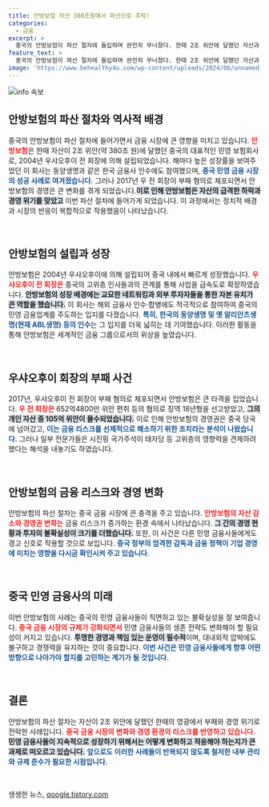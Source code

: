 ```yaml
---
title: 안방보험 자산 380조원에서 파산으로 추락!
categories:
  - 금융
excerpt: >
  중국의 안방보험이 파산 절차에 돌입하며 완전히 무너졌다. 한때 2조 위안에 달했던 자산과 민영 금융의 성공 사례가 부패와 권력 다툼에 휘말리며 사라졌다. 과연 이 거대한 금융사태의 이면에는 어떤 비밀이 숨겨져 있을까?
feature_text: >
  중국의 안방보험이 파산 절차에 돌입하며 완전히 무너졌다. 한때 2조 위안에 달했던 자산과 민영 금융의 성공 사례가 부패와 권력 다툼에 휘말리며 사라졌다. 과연 이 거대한 금융사태의 이면에는 어떤 비밀이 숨겨져 있을까?
image: 'https://www.behealthy4u.com/wp-content/uploads/2024/06/unnamed-file.png'
---
```


<p><img src="https://www.behealthy4u.com/wp-content/uploads/2024/06/unnamed-file.png" alt="info 속보" /></p>

<h2 data-ke-size="size26">안방보험의 파산 절차와 역사적 배경</h2>

<p data-ke-size="size16">중국의 안방보험이 파산 절차에 들어가면서 금융 시장에 큰 영향을 미치고 있습니다. <b><span style="color: #ee2323;">안방보험</span></b>은 한때 자산이 2조 위안(약 380조 원)에 달했던 중국의 대표적인 민영 보험회사로, 2004년 우샤오후이 전 회장에 의해 설립되었습니다. 해마다 높은 성장률을 보여주었던 이 회사는 동양생명과 같은 한국 금융사 인수에도 참여했으며, <b><span style="color: #1a5490;">중국 민영 금융 시장의 성공 사례로 여겨졌습니다.</span></b> 그러나 2017년 우 전 회장이 부패 혐의로 체포되면서 안방보험의 경영은 큰 변화를 겪게 되었습니다.<b><span style="background-color: #21538527;">이로 인해 안방보험은 자산의 급격한 하락과 경영 위기를 맞았고</span></b> 이번 파산 절차에 들어가게 되었습니다. 이 과정에서는 정치적 배경과 시장의 반응이 복합적으로 작용했음이 나타났습니다.</p>

<p data-ke-size="size16">&nbsp;</p>

<h2 data-ke-size="size26">안방보험의 설립과 성장</h2>

<p data-ke-size="size16">안방보험은 2004년 우샤오후이에 의해 설립되어 중국 내에서 빠르게 성장했습니다. <b><span style="color: #ee2323;">우샤오후이 전 회장은</span></b> 중국의 고위층 인사들과의 관계를 통해 사업을 급속도로 확장하였습니다. <b><span style="background-color: #21538527;">안방보험의 성장 배경에는 교묘한 네트워킹과 외부 투자자들을 통한 자본 유치가 큰 역할을 했습니다.</span></b> 이 회사는 해외 금융사 인수·합병에도 적극적으로 참여하여 중국의 민영 금융업계를 주도하는 입지를 다졌습니다. <b><span style="color: #1a5490;">특히, 한국의 동양생명 및 옛 알리안츠생명(현재 ABL생명) 등의 인수</span></b>는 그 입지를 더욱 넓히는 데 기여했습니다. 이러한 활동을 통해 안방보험은 세계적인 금융 그룹으로서의 위상을 높였습니다.</p>

<p data-ke-size="size16">&nbsp;</p>

<h2 data-ke-size="size26">우샤오후이 회장의 부패 사건</h2>

<p data-ke-size="size16">2017년, 우샤오후이 전 회장이 부패 혐의로 체포되면서 안방보험은 큰 타격을 입었습니다. <b><span style="color: #ee2323;">우 전 회장은</span></b> 652억4800만 위안 편취 등의 혐의로 징역 18년형을 선고받았고, <b><span style="background-color: #21538527;">그의 개인 자산 중 105억 위안이 몰수되었습니다.</span></b> 이로 인해 안방보험의 경영권은 중국 당국에 넘어갔고, <b><span style="color: #1a5490;">이는 금융 리스크를 선제적으로 해소하기 위한 조치라는 분석이 나왔습니다.</span></b> 그러나 일부 전문가들은 시진핑 국가주석이 태자당 등 고위층의 영향력을 견제하려 했다는 해석을 내놓기도 하였습니다.</p>

<p data-ke-size="size16">&nbsp;</p>

<h2 data-ke-size="size26">안방보험의 금융 리스크와 경영 변화</h2>

<p data-ke-size="size16">안방보험의 파산 절차는 중국 금융 시장에 큰 충격을 주고 있습니다. <b><span style="color: #ee2323;">안방보험의 자산 감소와 경영권 변화는</span></b> 금융 리스크가 증가하는 환경 속에서 나타났습니다. <b><span style="background-color: #21538527;">그 간의 경영 현황과 투자의 불확실성이 크기를 더했습니다.</span></b> 또한, 이 사건은 다른 민영 금융사들에게도 경고 신호로 작용할 것으로 보입니다. <b><span style="color: #1a5490;">중국 정부의 엄격한 감독과 금융 정책이 기업 경영에 미치는 영향을 다시금 확인시켜 주고 있습니다.</span></b></p>

<p data-ke-size="size16">&nbsp;</p>

<h2 data-ke-size="size26">중국 민영 금융사의 미래</h2>

<p data-ke-size="size16">이번 안방보험의 사례는 중국의 민영 금융사들이 직면하고 있는 불확실성을 잘 보여줍니다. <b><span style="color: #ee2323;">중국 금융 시장의 규제가 강화되면서</span></b> 민영 금융사들의 생존 전략도 변화해야 할 필요성이 커지고 있습니다. <b><span style="background-color: #21538527;">투명한 경영과 책임 있는 운영이 필수적</span></b>이며, 대내외적 압박에도 불구하고 경쟁력을 유지하는 것이 중요합니다. <b><span style="color: #1a5490;">이번 사건은 민영 금융사들에게 향후 어떤 방향으로 나아가야 할지를 고민하는 계기가 될 것입니다.</span></b></p>

<p data-ke-size="size16">&nbsp;</p>

<h2 data-ke-size="size26">결론</h2>

<p data-ke-size="size16">안방보험의 파산 절차는 자산이 2조 위안에 달했던 한때의 영광에서 부패와 경영 위기로 전락한 사례입니다. <b><span style="color: #ee2323;">중국 금융 시장의 변화와 경영 환경의 리스크를 반영하고 있습니다.</span></b> <b><span style="background-color: #21538527;">민영 금융사들이 지속적으로 성장하기 위해서는 어떻게 변화하고 적응해야 하는지가 큰 과제로 떠오르고 있습니다.</span></b> <b><span style="color: #1a5490;">앞으로도 이러한 사례들이 반복되지 않도록 철저한 내부 관리와 규제 준수가 필요한 시점입니다.</span></b></p>

<p data-ke-size="size16">&nbsp;</p>
생생한 뉴스, <a href="https://qoogle.tistory.com" rel="dofollow">qoogle.tistory.com</a>


